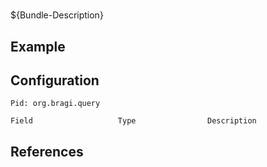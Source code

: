 # 

${Bundle-Description}

## Example

## Configuration

	Pid: org.bragi.query
	
	Field					Type				Description
		
	
## References

